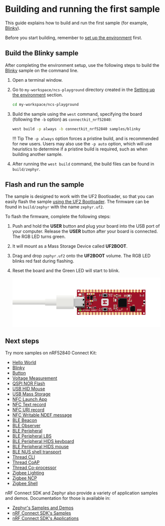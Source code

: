 # Building and running the first sample

This guide explains how to build and run the first sample (for example, [Blinky]).

Before you start building, remember to [set up the environment](./setup.md) first.

## Build the Blinky sample

After completing the environment setup, use the following steps to build the [Blinky] sample on the command line.

1. Open a terminal window.

2. Go to `my-workspace/ncs-playground` directory created in the [Setting up the environment](./setup.md#get-the-code) section.

    ``` bash linenums="1"
    cd my-workspace/ncs-playground
    ```

3. Build the sample using the `west` command, specifying the board (following the `-b` option) as `connectkit_nrf52840`:

    ``` bash linenums="1"
    west build -p always -b connectkit_nrf52840 samples/blinky
    ```

    !!! Tip
        The `-p always` option forces a pristine build, and is recommended for new users. Users may also use the `-p auto` option, which will use heuristics to determine if a pristine build is required, such as when building another sample.

4. After running the `west build` command, the build files can be found in `build/zephyr`. 

## Flash and run the sample

The sample is designed to work with the UF2 Bootloader, so that you can easily flash the sample [using the UF2 Bootloader](../../programming/uf2boot.md). The firmware can be found in `build/zephyr` with the name `zephyr.uf2`.

To flash the firmware, complete the following steps:

1. Push and hold the __USER__ button and plug your board into the USB port of your computer. Release the __USER__ button after your board is connected. The RGB LED turns green.

2. It will mount as a Mass Storage Device called __UF2BOOT__.

3. Drag and drop `zephyr.uf2` onto the __UF2BOOT__ volume. The RGB LED blinks red fast during flashing.

4. Reset the board and the Green LED will start to blink.

    ![](../../assets/images/blinky_demo.gif)

## Next steps

Try more samples on nRF52840 Connect Kit:

* [Hello World](./samples/hello_world.md)
* [Blinky](./samples/blinky.md)
* [Button](./samples/button.md)
* [Voltage Measurement](./samples/voltage_measurement.md)
* [QSPI NOR Flash](./samples/qspi_flash.md)
* [USB HID Mouse](./samples/usb/hid_mouse.md)
* [USB Mass Storage](./samples/usb/mass.md)
* [NFC Launch App](./samples/nfc/launch_app.md)
* [NFC Text record](./samples/nfc/text_record.md)
* [NFC URI record](./samples/nfc/uri_record.md)
* [NFC Writable NDEF message](./samples/nfc/writable_ndef_msg.md)
* [BLE Beacon](./samples/ble/beacon.md)
* [BLE Observer](./samples/ble/observer.md)
* [BLE Peripheral](./samples/ble/peripheral.md)
* [BLE Peripheral LBS](./samples/ble/peripheral_lbs.md)
* [BLE Peripheral HIDS keyboard](./samples/ble/peripheral_hids_keyboard.md)
* [BLE Peripheral HIDS mouse](./samples/ble/peripheral_hids_mouse.md)
* [BLE NUS shell transport](./samples/ble/shell_bt_nus.md)
* [Thread CLI](./samples/thread/cli.md)
* [Thread CoAP](./samples/thread/coap.md)
* [Thread Co-processor](./samples/thread/coprocessor.md)
* [Zigbee Lighting](./samples/zigbee/lighting.md)
* [Zigbee NCP](./samples/zigbee/ncp.md)
* [Zigbee Shell](./samples/zigbee/shell.md)

nRF Connect SDK and Zephyr also provide a variety of application samples and demos. Documentation for those is available in:

- [Zephyr's Samples and Demos](https://docs.zephyrproject.org/latest/samples/index.html#samples-and-demos)
- [nRF Connect SDK's Samples](https://developer.nordicsemi.com/nRF_Connect_SDK/doc/latest/nrf/samples.html)
- [nRF Connect SDK's Applications](https://developer.nordicsemi.com/nRF_Connect_SDK/doc/latest/nrf/applications.html)


[Blinky]: ./samples/blinky.md
